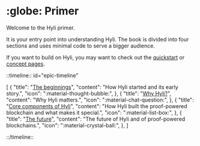 # :globe: Primer

Welcome to the Hyli primer.

It is your entry point into understanding Hyli. The book is divided into four sections and uses minimal code to serve a bigger audience.

If you want to build on Hyli, you may want to check out the [quickstart](../quickstart/index.md) or [concept pages](../concepts/index.md).


::timeline:: id="epic-timeline"

[
    {
        "title": "[The beginnings](./beginnings.md)",
        "content": "How Hyli started and its early story.",
        "icon": ":material-thought-bubble:",
    },
    {
        "title": "[Why Hyli?](./why-hyli.md)",
        "content": "Why Hyli matters.",
        "icon": ":material-chat-question:",
    },
    {
        "title": "[Core components of Hyli](./components.md)",
        "content": "How Hyli built the proof-powered blockchain and what makes it special.",
        "icon": ":material-list-box:",
    },
    {
        "title": "[The future](./future.md)",
        "content": "The future of Hyli and of proof-powered blockchains.",
        "icon": ":material-crystal-ball:",
    },
]

::/timeline::
